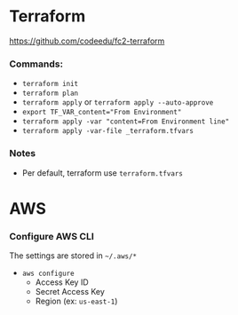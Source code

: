 # Terraform

https://github.com/codeedu/fc2-terraform

### Commands:

- `terraform init`
- `terraform plan`
- `terraform apply` or `terraform apply --auto-approve`
- `export TF_VAR_content="From Environment"`
- `terraform apply -var "content=From Environment line"`
- `terraform apply -var-file _terraform.tfvars`

### Notes

- Per default, terraform use `terraform.tfvars`

# AWS

### Configure AWS CLI

The settings are stored in `~/.aws/*`

- `aws configure`
  - Access Key ID
  - Secret Access Key
  - Region (ex: `us-east-1`)
